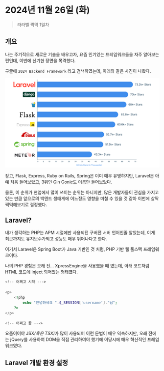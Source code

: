 # 2024년 11월 26일 (화)
> 라라벨 찍먹 1일차

## 개요
나는 주기적으로 새로운 기술을 배우고자, 요즘 인기있는 프레임워크들을 자주 알아보는편인데, 이번에 신기한 장면을 목격했다.

구글에 `2024 Backend Framework` 라고 검색하였는데, 아래와 같은 사진이 나왔다.

![](1.png)

장고, Flask, Express, Ruby on Rails, Spring은 이미 매우 유명하지만, Laravel은 아예 처음 들어보았고, 3위인 Gin Gonic도 이름만 들어보았다.

물론, 이 순위가 현업에서 많이 쓰이는 순위는 아니지만, 많은 개발자들이 관심을 가지고 있는 만큼 앞으로의 백엔드 생태계에 어느정도 영향을 미칠 수 있을 것 같아 이번에 살짝 찍먹해보기로 결정했다.

## Laravel?
내가 생각하는 PHP는 APM 시절에만 사용되던 구버전 서버 언어인줄 알았는데, 이게 최근까지도 유지보수가되고 성능도 매우 뛰어나다고 한다.

여기서 Laravel은 Spring Boot가 Java 기반인 것 처럼, PHP 기반 웹 풀스택 프레임워크이다.

나의 PHP 경험은 오래 전... XpressEngine을 사용했을 때 였는데, 아래 코드처럼 HTML 코드에 inject 되어있는 형태였다.

```php
<!-- 어쩌고 시작 --->

<p>
    <?php
        echo "안녕하세요 ".$_SESSION['username']."님";
    ?>
</p>

<!-- 어쩌고 끝 --->
```

요즘이어야 JSX<i>(혹은 TSX)</i>가 많이 사용되어 이런 문법이 매우 익숙하지만, 오래 전에는 jQuery를 사용하여 DOM을 직접 관리하여야 했기에 이당시에 매우 혁신적인 프레임워크였다.

## Laravel 개발 환경 설정
